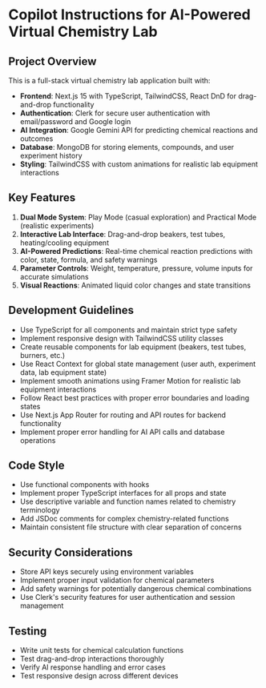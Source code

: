 # Copilot Instructions for AI-Powered Virtual Chemistry Lab

<!-- Use this file to provide workspace-specific custom instructions to Copilot. For more details, visit https://code.visualstudio.com/docs/copilot/copilot-customization#_use-a-githubcopilotinstructionsmd-file -->

## Project Overview
This is a full-stack virtual chemistry lab application built with:
- **Frontend**: Next.js 15 with TypeScript, TailwindCSS, React DnD for drag-and-drop functionality
- **Authentication**: Clerk for secure user authentication with email/password and Google login
- **AI Integration**: Google Gemini API for predicting chemical reactions and outcomes
- **Database**: MongoDB for storing elements, compounds, and user experiment history
- **Styling**: TailwindCSS with custom animations for realistic lab equipment interactions

## Key Features
1. **Dual Mode System**: Play Mode (casual exploration) and Practical Mode (realistic experiments)
2. **Interactive Lab Interface**: Drag-and-drop beakers, test tubes, heating/cooling equipment
3. **AI-Powered Predictions**: Real-time chemical reaction predictions with color, state, formula, and safety warnings
4. **Parameter Controls**: Weight, temperature, pressure, volume inputs for accurate simulations
5. **Visual Reactions**: Animated liquid color changes and state transitions

## Development Guidelines
- Use TypeScript for all components and maintain strict type safety
- Implement responsive design with TailwindCSS utility classes
- Create reusable components for lab equipment (beakers, test tubes, burners, etc.)
- Use React Context for global state management (user auth, experiment data, lab equipment state)
- Implement smooth animations using Framer Motion for realistic lab equipment interactions
- Follow React best practices with proper error boundaries and loading states
- Use Next.js App Router for routing and API routes for backend functionality
- Implement proper error handling for AI API calls and database operations

## Code Style
- Use functional components with hooks
- Implement proper TypeScript interfaces for all props and state
- Use descriptive variable and function names related to chemistry terminology
- Add JSDoc comments for complex chemistry-related functions
- Maintain consistent file structure with clear separation of concerns

## Security Considerations
- Store API keys securely using environment variables
- Implement proper input validation for chemical parameters
- Add safety warnings for potentially dangerous chemical combinations
- Use Clerk's security features for user authentication and session management

## Testing
- Write unit tests for chemical calculation functions
- Test drag-and-drop interactions thoroughly
- Verify AI response handling and error cases
- Test responsive design across different devices
